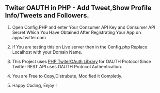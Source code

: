 ## Twiter OAUTH in PHP - Add Tweet,Show Profile Info/Tweets and Followers.

1. Open Config.PHP and enter Your Consumer API Key and Consumer API Secret Which You Have Obtained After Registrating Your App on apps.twitter.com

2. If You are testing this on Live server then in the Config.php Replace Localhost with your Domain Name.

2. This Project uses [PHP TwiterOAuth Library](https://twitteroauth.com/) for OAUTH Protocol Since Twitter REST API uses OAUTH Protocol Authentication.

4. You are Free to Copy,Distrubute, Modified it Completly.

5. Happy Coding, Enjoy !



